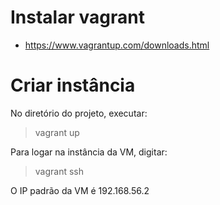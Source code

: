# Instalar vagrant
 - https://www.vagrantup.com/downloads.html
 
# Criar instância

 No diretório do projeto, executar:
   > vagrant up
   
 Para logar na instância da VM, digitar:
   > vagrant ssh
   
 O IP padrão da VM é 192.168.56.2
